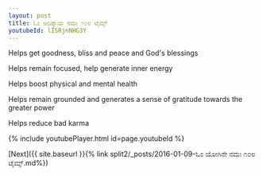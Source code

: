 ```yaml
---
layout: post
title: ಓಂ ಆದಿತ್ಯಾಯ ನಮಃ ೧೦೮ ಟೈಮ್ಸ್
youtubeId: lISRjnNHG3Y
---
```

 
 
Helps get goodness, bliss and peace and God's blessings
 
Helps remain focused, help generate inner energy 
 
Helps boost physical and mental health 
 
Helps remain grounded and generates a sense of gratitude towards the greater power 
 
Helps reduce bad karma
 
 
 
 


{% include youtubePlayer.html id=page.youtubeId %}
 
[Next]({{ site.baseurl }}{% link  split2/_posts/2016-01-09-ಓಂ ಯೋಗಿನೇ ನಮಃ ೧೦೮ ಟೈಮ್ಸ್.md%})
 
